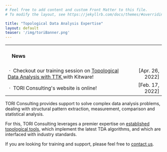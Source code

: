 ```yaml
---
# Feel free to add content and custom Front Matter to this file.
# To modify the layout, see https://jekyllrb.com/docs/themes/#overriding-theme-defaults

title: "Topological Data Analysis Expertise"
layout: default
teaser: '/img/toriBanner.png'
---
```


<div class="news">
<table width="100%" align="center">

<tr><td>
<h4>&nbsp;&nbsp;&nbsp;News</h4></td>
<td align="right"></td>
</tr>
<tr>
<td>
                &nbsp;&middot;&nbsp;
                Checkout our training session on 
                <a target="new" href="https://www.kitware.eu/topological-data-analysis-with-ttk-training/">
                Topological Data Analysis with TTK
                </a> with Kitware!
                </td>
                <td align="right">
                [Apr. 26, 2022]
                </td>
                </tr>
<tr>
<td>
                &nbsp;&middot;&nbsp;
                TORI Consulting's website is online!
                </td>
                <td align="right">
                [Feb. 17, 2022]
                </td>
                </tr>
              </table>
</div>

TORI Consulting provides support to solve complex data analysis problems, dealing with structural pattern extraction, measurement, comparison and statistical analysis.

For this, TORI Consulting leverages a premier expertise on <a href="http://topology-tool-kit.github.io/" target="new">established topological tools</a>, which implement the latest TDA algorithms, and which are
interfaced with industry standards.

If you are looking for training and support,
please feel free to [contact us](mailto:tori.tda.consulting@gmail.com).
